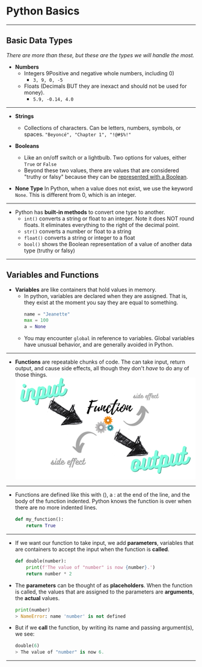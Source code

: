# Python Basics

---
## Basic Data Types
_There are more than these, but these are the types we will handle the most._

- **Numbers**  
	- Integers 9Positive and negative whole numbers, including 0) 
		- ```3, 9, 0, -5```   
	- Floats (Decimals BUT they are inexact and should not be used for money).  
		- ```5.9, -0.14, 4.0```

---

- **Strings**
	- Collections of characters. Can be letters, numbers, symbols, or spaces.
		```"Beyoncé", "Chapter 1", "!@#$%!"```  

- **Booleans**
	- Like an on/off switch or a lightbulb. Two options for values, either ```True``` or ```False```  
	- Beyond these two values, there are values that are considered "truthy or falsy" because they can be [represented with a Boolean](https://www.freecodecamp.org/news/truthy-and-falsy-values-in-python/).

- **None Type**
	In Python, when a value does not exist, we use the keyword ```None```. This is different from 0, which is an integer.
---

- Python has **built-in methods** to convert one type to another.
	- ```int()``` converts a string or float to an integer. Note it does NOT round floats. It eliminates everything to the right of the decimal point.
	- ```str()``` converts a number or float to a string
	- ```float()``` converts a string or integer to a float
	- ```bool()``` shows the Boolean representation of a value of another data type (truthy or falsy)
___

## Variables and Functions

- **Variables** are like containers that hold values in memory. 
	- In python, variables are declared when they are assigned. That is, they exist at the moment you say they are equal to something.  
		```py
		name = "Jeanette"
		max = 100
		a = None
	- You may encounter ```global``` in reference to variables. Global variables have unusual behavior, and are generally avoided in Python.
---
- **Functions** are repeatable chunks of code. The can take input, return output, and cause side effects, all though they don't *have* to do any of those things. ![Function](function.png "Function")

---
- Functions are defined like this with (), a : at the end of the line, and the body of the function indented. Python knows the function is over when there are no more indented lines. 
	```py
	def my_function():
		return True
	```
---

- If we want our function to take input, we add **parameters**, variables that are containers to accept the input when the function is **called**.
	```py
	def double(number):
		print(f'The value of "number" is now {number}.')
		return number * 2
	```
- The **parameters** can be thought of as **placeholders**. When the function is called, the values that are assigned to the parameters are **arguments**, the **actual** values.
	```py
	print(number)
	> NameError: name 'number' is not defined
	```
- But if we **call** the function, by writing its name and passing argument(s), we see:
	```py
	double(6)
	> The value of "number" is now 6.
	```
---
